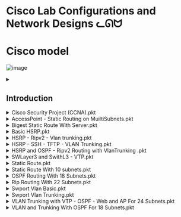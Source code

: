 # Cisco Lab Configurations and Network Designs ᓚᘏᗢ

# Cisco model
![image](https://github.com/user-attachments/assets/cdbd3e4b-6d1f-4ee6-9bca-18710c01608a)


<details>
  <summary><h2>Introduction</h2></summary>

  <details>
    <summary style="color: #FF69B4;">🇻🇳 Tiếng Việt</summary>

    ## Giới thiệu

    Repository này chứa các file cấu hình (packet tracer files - `.pkt`) và tài liệu thiết kế cho các bài lab mạng Cisco, bao gồm nhiều chủ đề như:

    *   **Cisco Security:** Các cấu hình liên quan đến bảo mật mạng Cisco (CCNA Security).
    *   **OSPF (Open Shortest Path First):** Cấu hình định tuyến OSPF cơ bản và nâng cao (nhiều subnet).
    *   **RIP (Routing Information Protocol):** Cấu hình định tuyến RIP.
    *   **Switchport VLAN:** Cấu hình VLAN cơ bản và trunking.
    *   **VTP (VLAN Trunking Protocol):** Cấu hình VTP (quản lý VLAN tập trung).
    *   **Webserver and AP (Access Point):** Cấu hình webserver và access point.
    *   **SSH (Secure Shell):** Cấu hình SSH (truy cập/quản lý thiết bị từ xa, mã hóa).
    *   **Cân bằng tải (Load Balancing):** Cấu hình cân bằng tải (phân phối lưu lượng, tăng khả năng chịu tải).
    *   **Backup - Restore:** Cấu hình backup và restore cấu hình thiết bị.
    *   **RADIUS (Remote Authentication Dial-In User Service):** Cấu hình RADIUS server (xác thực/ủy quyền tập trung).

    ## Nội dung

    *   **`Cisco Security Project (CCNA).pkt`:** File Packet Tracer chứa các cấu hình bảo mật Cisco. Các lệnh cấu hình có thể bao gồm:
        *   `username <username> privilege <level> secret <password>` (Tạo user)
        *   `enable secret <password>` (Đặt mật khẩu enable)
        *   `line vty 0 4`
            *   `login local` (Yêu cầu đăng nhập bằng user local)
            *   `transport input ssh` (Chỉ cho phép kết nối SSH)
        *   `ip access-list standard <acl-name>` (Tạo access list)
            *   `permit <ip_address> <wildcard>`
            * `deny any`
        *   `ip access-group <acl-name> in` (Áp dụng access list vào interface)
        *   `service password-encryption` (Mã hoá mật khẩu)
        *   `security passwords min-length <length>` (Độ dài tối thiểu mật khẩu)
        *	`login block-for <seconds> attempts <number> within <seconds>` (Chống brute-force)
        *	`ip ssh version 2` (Chỉ sử dụng SSH version 2)
        * `crypto key generate rsa` (Tạo key RSA cho SSH, nên chỉ định `modulus <bitsize>`, ví dụ: `modulus 2048`)

    *   **`OSPF Routing Basic.pkt`:** Cấu hình OSPF cơ bản. Các lệnh:
        *   `router ospf <process-id>`
        *   `network <network-address> <wildcard-mask> area <area-id>`
        *   `show ip ospf neighbor` (Kiểm tra neighbor)
        *   `show ip route ospf` (Xem route OSPF)
        *   `show ip ospf interface brief`

    *   **`OSPF Routing With 18 Subnets.pkt`:** Cấu hình OSPF với nhiều subnet.  Cấu hình area, redistribute, default route (nếu cần).

    *   **`Rip Routing With 22 Subnets.pkt`:** Cấu hình RIP với nhiều subnet.
        *   `router rip`
        *   `version 2`
        *   `network <network-address>` (classful network address)
        *   `no auto-summary`
        *   `show ip route rip`
        * `passive-interface <interface>` (nếu không muốn gửi update qua interface nào đó)

    *   **`Swport Vlan Basic.pkt`:** Cấu hình VLAN cơ bản.
        *   `vlan <vlan-id>`
        *   `name <vlan-name>`
        *   `interface <interface-name>`
        *   `switchport mode access`
        *   `switchport access vlan <vlan-id>`
        *   `show vlan brief`

    *   **`Swport Vlan Trunking.pkt`:** Cấu hình trunking.
        *   `interface <interface-name>`
        *   `switchport mode trunk`
        *   `switchport trunk encapsulation dot1q`
        *   `switchport trunk allowed vlan <vlan-list>` (hoặc `switchport trunk allowed vlan add/remove/except`)
        *   `show interfaces trunk`

    *   **`VLAN and Trunking With OSPF For 18 Subnets.pkt`:** Kết hợp VLAN, trunking và OSPF.

    *   **`VLAN Trunking with VTP - OSPF - Web and AP For 24 Subnets.pkt`:** Cấu hình VLAN, trunking, VTP, OSPF, webserver và AP.
        *   `vtp mode {server | client | transparent}`
        *   `vtp domain <domain-name>`
        *   `vtp password <password>`
        *   `ip address <ip-address> <subnet-mask>` (cho interface, webserver)
        *   Cấu hình DHCP (nếu cần).
        * Cấu hình Wireless LAN Controller (WLC) và AP.

    * **`Load Balancing.pkt` (Ví dụ):** File này *có thể* chứa cấu hình cân bằng tải, tuy nhiên cần file cụ thể để biết chi tiết.  Cấu hình cân bằng tải phụ thuộc lớn vào thiết bị hoặc phần mềm được sử dụng. Ví dụ:
        * **Trên Router Cisco (PBR - Policy-Based Routing):**
            *  `route-map <map-name> permit 10`
            *  `match ip address <access-list>`
            *  `set ip next-hop <next-hop-1> <next-hop-2>`
            *  `ip access-list extended <access-list>` (định nghĩa traffic cần cân bằng tải).
            *  Áp dụng route-map vào interface: `ip policy route-map <map-name>`
        * **Trên Load Balancer chuyên dụng/Phần mềm (HAProxy, Nginx):** Cấu hình sẽ rất khác, và thường được thực hiện thông qua file cấu hình riêng của phần mềm đó.

    * **`Backup_Restore.pkt` (Ví dụ):** File này *có thể* mô phỏng backup/restore.
        *   **Backup:**  `copy running-config tftp` (hoặc `copy startup-config tftp`), sau đó nhập địa chỉ IP của TFTP server và tên file.
        *   **Restore:** `copy tftp running-config` (hoặc `copy tftp startup-config`), sau đó nhập IP của TFTP server và tên file.
        * Sử dụng máy chủ TFTP trong Packet Tracer.

    * **`RADIUS.pkt` (Ví dụ):** File này *có thể* mô phỏng RADIUS. Cần cài đặt RADIUS server (ví dụ, FreeRADIUS, hoặc sử dụng server có sẵn trong Packet Tracer), và cấu hình các thiết bị client để sử dụng RADIUS server đó:
         *  **Trên Router/Switch (client):**
            *   `radius server <server-name>`
            *   `address ipv4 <server-ip>`
            *   `key <shared-secret>`
            *   `aaa new-model` (bật AAA)
            *   `aaa authentication login default group radius local` (xác thực login bằng RADIUS, fallback về local)
            *   `aaa authorization exec default group radius local` (ủy quyền exec bằng RADIUS)
            * `line vty 0 4`
            *   `login authentication default`
         * **Trên RADIUS Server:** Cấu hình user, password, client (với shared secret).

    ## Hướng dẫn

    1.  **Cài đặt Cisco Packet Tracer:** Cài đặt Cisco Packet Tracer.
    2.  **Mở file:** Mở file `.pkt` tương ứng.
    3.  **Khám phá:** Dùng các lệnh `show` (ví dụ: `show running-config`, `show ip interface brief`, `show vlan brief`, `show ip route`).

  </details>

  <details>
    <summary style="color: #FF69B4;">🇬🇧 English</span></summary>

    ## Introduction

    This repository contains Packet Tracer files (`.pkt`) and design documents for Cisco network labs, covering various topics such as:

    *   **Cisco Security:** Cisco network security configurations (CCNA Security).
    *   **OSPF (Open Shortest Path First):** Basic and advanced OSPF routing.
    *   **RIP (Routing Information Protocol):** RIP routing configuration.
    *   **Switchport VLAN:** Basic VLAN and trunking configurations.
    *   **VTP (VLAN Trunking Protocol):** VTP configuration.
    *   **Webserver and AP (Access Point):** Webserver and access point configuration.
    *   **SSH (Secure Shell):**  SSH configuration (remote access/management, encryption).
    *   **Load Balancing:** Load balancing configuration (traffic distribution, increased availability).
    *   **Backup - Restore:** Device configuration backup and restore.
    *   **RADIUS (Remote Authentication Dial-In User Service):** RADIUS server configuration (centralized authentication/authorization).

    ## Contents

    *   **`Cisco Security Project (CCNA).pkt`:** Packet Tracer file with Cisco security configs.  Possible commands:
        *   `username <username> privilege <level> secret <password>`
        *   `enable secret <password>`
        *   `line vty 0 4`
            *   `login local`
            *   `transport input ssh`
        *   `ip access-list standard <acl-name>`
            *   `permit <ip_address> <wildcard>`
            *   `deny any`
        *   `ip access-group <acl-name> in`
        *   `service password-encryption`
        *   `security passwords min-length <length>`
        *	`login block-for <seconds> attempts <number> within <seconds>`
        *	`ip ssh version 2`
        *   `crypto key generate rsa` (Generate RSA key for SSH; consider specifying `modulus <bitsize>`, e.g., `modulus 2048`)

    *   **`OSPF Routing Basic.pkt`:** Basic OSPF configuration. Commands:
        *   `router ospf <process-id>`
        *   `network <network-address> <wildcard-mask> area <area-id>`
        *   `show ip ospf neighbor`
        *   `show ip route ospf`
        *   `show ip ospf interface brief`

    *   **`OSPF Routing With 18 Subnets.pkt`:** OSPF with multiple subnets. Area configuration, redistribution, default route (if needed).

    *   **`Rip Routing With 22 Subnets.pkt`:** RIP with multiple subnets.
        *   `router rip`
        *   `version 2`
        *   `network <network-address>` (classful)
        *   `no auto-summary`
        *   `show ip route rip`
        *   `passive-interface <interface>`

    *   **`Swport Vlan Basic.pkt`:** Basic VLAN configuration.
        *   `vlan <vlan-id>`
        *   `name <vlan-name>`
        *   `interface <interface-name>`
        *   `switchport mode access`
        *   `switchport access vlan <vlan-id>`
        *  `show vlan brief`

    *   **`Swport Vlan Trunking.pkt`:** Trunking configuration.
        *   `interface <interface-name>`
        *   `switchport mode trunk`
        *   `switchport trunk encapsulation dot1q`
        *   `switchport trunk allowed vlan <vlan-list>`
        *   `show interfaces trunk`

    *   **`VLAN and Trunking With OSPF For 18 Subnets.pkt`:** Combines VLAN, trunking, and OSPF.

    *   **`VLAN Trunking with VTP - OSPF - Web and AP For 24 Subnets.pkt`:** VLAN, trunking, VTP, OSPF, webserver, and AP.
        *   `vtp mode {server | client | transparent}`
        *   `vtp domain <domain-name>`
        *   `vtp password <password>`
        *   `ip address <ip-address> <subnet-mask>` (for interfaces, webserver)
        *   DHCP configuration (if needed).
        *  Wireless LAN Controller (WLC) and AP configuration.

    *   **`Load Balancing.pkt` (Example):** *Could* contain load balancing, but specific file is needed for details.  Highly dependent on the device/software.  Examples:
        *   **Cisco Router (PBR):**
            *   `route-map <map-name> permit 10`
            *   `match ip address <access-list>`
            *   `set ip next-hop <next-hop-1> <next-hop-2>`
            *   `ip access-list extended <access-list>` (define traffic to load balance).
            *   Apply route-map to interface: `ip policy route-map <map-name>`
        *   **Dedicated Load Balancer/Software (HAProxy, Nginx):** Configuration is very different, typically in a separate configuration file.

    *   **`Backup_Restore.pkt` (Example):** *Could* simulate backup/restore.
        *   **Backup:** `copy running-config tftp` (or `copy startup-config tftp`), enter TFTP server IP and filename.
        *   **Restore:** `copy tftp running-config` (or `copy tftp startup-config`), enter TFTP server IP and filename.
        *   Use a TFTP server in Packet Tracer.

    *   **`RADIUS.pkt` (Example):** *Could* simulate RADIUS.  Requires RADIUS server setup (e.g., FreeRADIUS, or use Packet Tracer's built-in server), and client device configuration:
        *   **On Router/Switch (client):**
            *   `radius server <server-name>`
            *   `address ipv4 <server-ip>`
            *   `key <shared-secret>`
            *   `aaa new-model`
            *   `aaa authentication login default group radius local`
            *   `aaa authorization exec default group radius local`
            *   `line vty 0 4`
            *    `login authentication default`
        *   **On RADIUS Server:** Configure users, passwords, clients (with shared secret).

    ## Instructions

    1.  **Install Cisco Packet Tracer:** Install Cisco Packet Tracer.
    2.  **Open File:** Open the relevant `.pkt` file.
    3.  **Explore:** Use `show` commands (e.g., `show running-config`, `show ip interface brief`, `show vlan brief`, `show ip route`).

  </details>

  <details>
    <summary style="color: #FF69B4;">🇯🇵 日本語</span></summary>

    ## 概要

    このリポジトリには、Cisco ネットワークラボ用の Packet Tracer ファイル (`.pkt`) と設計ドキュメントが含まれており、以下のようなさまざまなトピックをカバーしています。

    *   **Cisco Security:** Cisco ネットワークセキュリティ設定 (CCNA Security)。
    *   **OSPF (Open Shortest Path First):** 基本および高度な OSPF ルーティング。
    *   **RIP (Routing Information Protocol):** RIP ルーティング設定。
    *   **Switchport VLAN:** 基本的な VLAN とトランキング設定。
    *   **VTP (VLAN Trunking Protocol):** VTP 設定。
    *   **Webserver and AP (Access Point):** Web サーバーとアクセスポイントの設定。
    *   **SSH (Secure Shell):** SSH 設定 (リモートアクセス/管理、暗号化)。
    *   **ロードバランシング (Load Balancing):** ロードバランシング設定 (トラフィック分散、可用性向上)。
    *   **バックアップ/リストア (Backup - Restore):** デバイス設定のバックアップとリストア。
    *   **RADIUS (Remote Authentication Dial-In User Service):** RADIUS サーバー設定 (集中認証/認可)。

    ## 内容

    *   **`Cisco Security Project (CCNA).pkt`:** Cisco セキュリティ設定を含む Packet Tracer ファイル。考えられるコマンド:
        *   `username <username> privilege <level> secret <password>`
        *   `enable secret <password>`
        *   `line vty 0 4`
            *   `login local`
            *   `transport input ssh`
        *   `ip access-list standard <acl-name>`
            *  `permit <ip_address> <wildcard>`
            * `deny any`
        *   `ip access-group <acl-name> in`
        *   `service password-encryption`
        *   `security passwords min-length <length>`
        *	`login block-for <seconds> attempts <number> within <seconds>`
        *	`ip ssh version 2`
        *   `crypto key generate rsa` (SSH 用の RSA キーを生成します。`modulus <bitsize>` (例: `modulus 2048`) の指定を検討してください)

    *   **`OSPF Routing Basic.pkt`:** 基本的な OSPF 設定。コマンド:
        *   `router ospf <process-id>`
        *   `network <network-address> <wildcard-mask> area <area-id>`
        *   `show ip ospf neighbor`
        *   `show ip route ospf`
        *   `show ip ospf interface brief`

    *   **`OSPF Routing With 18 Subnets.pkt`:** 複数のサブネットを持つ OSPF。エリア設定、再配布、デフォルトルート (必要な場合)。

    *   **`Rip Routing With 22 Subnets.pkt`:** 複数のサブネットを持つ RIP。
        *   `router rip`
        *   `version 2`
        *   `network <network-address>` (クラスフル)
        *   `no auto-summary`
        *   `show ip route rip`
         *   `passive-interface <interface>`

    *   **`Swport Vlan Basic.pkt`:** 基本的な VLAN 設定。
        *   `vlan <vlan-id>`
        *   `name <vlan-name>`
        *   `interface <interface-name>`
        *   `switchport mode access`
        *   `switchport access vlan <vlan-id>`
        *   `show vlan brief`

    *   **`Swport Vlan Trunking.pkt`:** トランキング設定。
        *   `interface <interface-name>`
        *   `switchport mode trunk`
        *   `switchport trunk encapsulation dot1q`
        *   `switchport trunk allowed vlan <vlan-list>`
        *   `show interfaces trunk`

    *   **`VLAN and Trunking With OSPF For 18 Subnets.pkt`:** VLAN、トランキング、OSPF を組み合わせたもの。

    *   **`VLAN Trunking with VTP - OSPF - Web and AP For 24 Subnets.pkt`:** VLAN、トランキング、VTP、OSPF、Web サーバー、AP。
        *   `vtp mode {server | client | transparent}`
        *   `vtp domain <domain-name>`
        *   `vtp password <password>`
        *   `ip address <ip-address> <subnet-mask>` (インターフェイス、Web サーバー用)
        *   DHCP 設定 (必要な場合)。
        *   ワイヤレス LAN コントローラー (WLC) と AP の設定。

    *   **`Load Balancing.pkt` (例):** ロードバランシングが含まれている*可能性*がありますが、詳細については特定のファイルが必要です。デバイス/ソフトウェアに大きく依存します。例:
        *   **Cisco ルーター (PBR):**
            *   `route-map <map-name> permit 10`
            *   `match ip address <access-list>`
            *   `set ip next-hop <next-hop-1> <next-hop-2>`
            *   `ip access-list extended <access-list>` (ロードバランシングするトラフィックを定義)。
            *   インターフェイスにルートマップを適用: `ip policy route-map <map-name>`
        *   **専用ロードバランサー/ソフトウェア (HAProxy、Nginx):** 設定は大きく異なり、通常は別の設定ファイルで行われます。

    *   **`Backup_Restore.pkt` (例):** バックアップ/リストアをシミュレートしている*可能性*があります。
        *   **バックアップ:** `copy running-config tftp` (または `copy startup-config tftp`)、TFTP サーバーの IP とファイル名を入力。
        *   **リストア:** `copy tftp running-config` (または `copy tftp startup-config`)、TFTP サーバーの IP とファイル名を入力。
        *   Packet Tracer で TFTP サーバーを使用します。

    *   **`RADIUS.pkt` (例):** RADIUS をシミュレートしている*可能性*があります。RADIUS サーバーのセットアップ (例: FreeRADIUS、または Packet Tracer の組み込みサーバーを使用) と、クライアントデバイスの設定が必要です。
        *   **ルーター/スイッチ (クライアント) 上:**
            *   `radius server <server-name>`
            *   `address ipv4 <server-ip>`
            *   `key <shared-secret>`
            *   `aaa new-model`
            *   `aaa authentication login default group radius local`
            *   `aaa authorization exec default group radius local`
            *   `line vty 0 4`
            *    `login authentication default`
        *   **RADIUS サーバー上:** ユーザー、パスワード、クライアント (共有秘密を使用) を設定します。

    ## 説明書

    1.  **Cisco Packet Tracer のインストール:** Cisco Packet Tracer をインストールします。
    2.  **ファイルを開く:** 関連する `.pkt` ファイルを開きます。
    3.  **確認:** `show` コマンド (例: `show running-config`, `show ip interface brief`, `show vlan brief`, `show ip route`) を使用します。

  </details>
</details>



<details>
  <summary>Cisco Security Project (CCNA).pkt</summary>

# Picture 1
![image](https://github.com/user-attachments/assets/05e84cb1-5fb4-4f66-b3a0-8b463bec4d99)
![image](https://github.com/user-attachments/assets/2751b086-66d1-4640-ad0f-8a34fe6bda64)

</details>


<details>
  <summary>AccessPoint - Static Routing on MuiltiSubnets.pkt</summary>

# Picture 1
![image](https://github.com/user-attachments/assets/7a258009-aaad-4977-992e-156fa66aa62c)

</details>



<details>
  <summary>Bigest Static Route With Server.pkt</summary>

# Picture 1
![image](https://github.com/user-attachments/assets/49b9257e-188a-4e19-a0a0-7941df129157)


</details>



<details>
  <summary>Basic HSRP.pkt</summary>
  
# Picture 1
![image](https://github.com/user-attachments/assets/e972c42a-1351-4832-b366-9fffa2277947)

</details>



<details>
  <summary>HSRP - Ripv2 - Vlan trunking.pkt</summary>
  
# Picture 1
![image](https://github.com/user-attachments/assets/3b436fcd-331a-42d7-ad03-ae243af08258)


</details>


<details>
  <summary>HSRP - SSH - TFTP - VLAN Trunking.pkt</summary>
  
# Picture 1
![image](https://github.com/user-attachments/assets/57740d96-85b6-4c8e-b6a4-60b1e257c9ba)

</details>




<details>
  <summary>HSRP and OSPF - Ripv2 Routing with VlanTrunking .pkt</summary>
  
# Picture 1
![image](https://github.com/user-attachments/assets/fb37eff0-3f1d-420b-ad6e-d5c2b95c692c)


</details>



<details>
  <summary>SWLayer3 and SwithL3 - VTP.pkt</summary>
  
# Picture 1
![image](https://github.com/user-attachments/assets/fe91f171-6e86-4f1f-b0d6-58e91af0d6d9)


</details>


<details>
  <summary>Static Route.pkt</summary>
  
# Picture 1
![image](https://github.com/user-attachments/assets/da5df2b3-7d5b-43e0-92b0-75ab53125463)



</details>



<details>
  <summary>Static Route With 10 subnets.pkt</summary>
  
# Picture 1
![image](https://github.com/user-attachments/assets/3799540e-536d-4b44-8a0f-f655fd99165e)


</details>




<details>
  <summary>OSPF Routing With 18 Subnets.pkt</summary>

# Picture 1
![image](https://github.com/user-attachments/assets/0b2b5ba7-dc11-49ef-ae30-32e39b633ed2)

</details>


<details>
  <summary>Rip Routing With 22 Subnets.pkt</summary>

# Picture 1
![image](https://github.com/user-attachments/assets/3254187c-f694-43d7-99bc-886acc9dd64b)

</details>



<details>
  <summary>Swport Vlan Basic.pkt</summary>

# Picture 1
![image](https://github.com/user-attachments/assets/3c55d47d-b7ca-4706-8ec5-5497a660a91e)

</details>



<details>
  <summary>Swport Vlan Trunking.pkt</summary>

# Picture 1
![image](https://github.com/user-attachments/assets/3c09b939-adf5-4f5e-8538-ffd8f2b6b20c)

</details>


<details>
  <summary>VLAN Trunking with VTP - OSPF - Web and AP For 24 Subnets.pkt</summary>

# Picture 1
![image](https://github.com/user-attachments/assets/f25261ce-a2e4-4404-a72a-fc8964479c12)


</details>


<details>
  <summary>VLAN and Trunking With OSPF For 18 Subnets.pkt</summary>

# Picture 1
![image](https://github.com/user-attachments/assets/3f867478-9133-47ba-8016-f617d09ee866)


</details>



